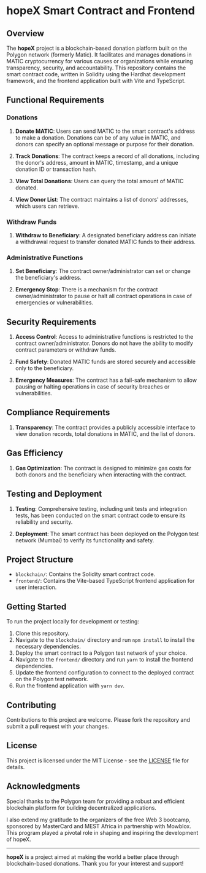 # hopeX Smart Contract and Frontend

## Overview

The **hopeX** project is a blockchain-based donation platform built on the Polygon network (formerly Matic). It facilitates and manages donations in MATIC cryptocurrency for various causes or organizations while ensuring transparency, security, and accountability. This repository contains the smart contract code, written in Solidity using the Hardhat development framework, and the frontend application built with Vite and TypeScript.

## Functional Requirements

### Donations

1. **Donate MATIC**: Users can send MATIC to the smart contract's address to make a donation. Donations can be of any value in MATIC, and donors can specify an optional message or purpose for their donation.

2. **Track Donations**: The contract keeps a record of all donations, including the donor's address, amount in MATIC, timestamp, and a unique donation ID or transaction hash.

3. **View Total Donations**: Users can query the total amount of MATIC donated.

4. **View Donor List**: The contract maintains a list of donors' addresses, which users can retrieve.

### Withdraw Funds

1. **Withdraw to Beneficiary**: A designated beneficiary address can initiate a withdrawal request to transfer donated MATIC funds to their address.

### Administrative Functions

1. **Set Beneficiary**: The contract owner/administrator can set or change the beneficiary's address.

2. **Emergency Stop**: There is a mechanism for the contract owner/administrator to pause or halt all contract operations in case of emergencies or vulnerabilities.

## Security Requirements

1. **Access Control**: Access to administrative functions is restricted to the contract owner/administrator. Donors do not have the ability to modify contract parameters or withdraw funds.

2. **Fund Safety**: Donated MATIC funds are stored securely and accessible only to the beneficiary.

3. **Emergency Measures**: The contract has a fail-safe mechanism to allow pausing or halting operations in case of security breaches or vulnerabilities.

## Compliance Requirements

1. **Transparency**: The contract provides a publicly accessible interface to view donation records, total donations in MATIC, and the list of donors.

## Gas Efficiency

1. **Gas Optimization**: The contract is designed to minimize gas costs for both donors and the beneficiary when interacting with the contract.

## Testing and Deployment

1. **Testing**: Comprehensive testing, including unit tests and integration tests, has been conducted on the smart contract code to ensure its reliability and security.

2. **Deployment**: The smart contract has been deployed on the Polygon test network (Mumbai) to verify its functionality and safety.

## Project Structure

- `blockchain/`: Contains the Solidity smart contract code.
- `frontend/`: Contains the Vite-based TypeScript frontend application for user interaction.

## Getting Started

To run the project locally for development or testing:

1. Clone this repository.
2. Navigate to the `blockchain/` directory and run `npm install` to install the necessary dependencies.
3. Deploy the smart contract to a Polygon test network of your choice.
4. Navigate to the `frontend/` directory and run `yarn` to install the frontend dependencies.
5. Update the frontend configuration to connect to the deployed contract on the Polygon test network.
6. Run the frontend application with `yarn dev`.

## Contributing

Contributions to this project are welcome. Please fork the repository and submit a pull request with your changes.

## License

This project is licensed under the MIT License - see the [LICENSE](LICENSE) file for details.

## Acknowledgments

Special thanks to the Polygon team for providing a robust and efficient blockchain platform for building decentralized applications.

I also extend my gratitude to the organizers of the free Web 3 bootcamp, sponsored by MasterCard and MEST Africa in partnership with Mowblox. This program played a pivotal role in shaping and inspiring the development of hopeX.

---

**hopeX** is a project aimed at making the world a better place through blockchain-based donations. Thank you for your interest and support!
